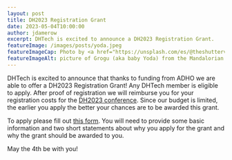 ```yaml
---
layout: post
title: DH2023 Registration Grant
date: 2023-05-04T10:00:00
author: jdamerow
excerpt: DHTech is excited to announce a DH2023 Registration Grant.
featureImage: /images/posts/yoda.jpeg
featureImageCap: Photo by <a href="https://unsplash.com/es/@theshuttervision?utm_source=unsplash&utm_medium=referral&utm_content=creditCopyText">Jonathan Cooper</a> on <a href="https://unsplash.com/photos/R8L1l9RN198?utm_source=unsplash&utm_medium=referral&utm_content=creditCopyText">Unsplash</a>
featureImageAlt: picture of Grogu (aka baby Yoda) from the Mandalorian
---
```


DHTech is excited to announce that thanks to funding from ADHO we are able to offer a DH2023 Registration Grant! Any DHTech member is eligible to apply. After proof of registration we will reimburse you for your registration costs for the [DH2023 conference](https://dh2023.adho.org/). Since our budget is limited, the earlier you apply the better your chances are to be awarded this grant.

To apply please fill out [this form](https://forms.gle/MQ2HD68dEtsLg6Ca7). You will need to provide some basic information and two short statements about why you apply for the grant and why the grant should be awarded to you.

May the 4th be with you!
